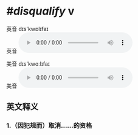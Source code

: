# ***\#disqualify*** v
英音 dɪs'kwɒlɪfaɪ  
英音
<audio src="./media/disqualify1_AAC.aac" controls="controls"></audio>

美音 dɪs'kwɑːlɪfaɪ  
美音
<audio src="./media/disqualify2_AAC.aac" controls="controls"></audio>



  

英文释义
---
### 1.**（因犯规而）取消……的资格**  


